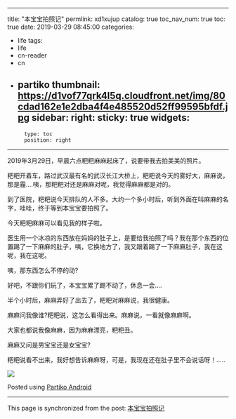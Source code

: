 
---
title: "本宝宝拍照记"
permlink: xd1xujup
catalog: true
toc_nav_num: true
toc: true
date: 2019-03-29 08:45:00
categories:
- life
tags:
- life
- cn-reader
- cn
- partiko
thumbnail: https://d1vof77qrk4l5q.cloudfront.net/img/80cdad162e1e2dba4f4e485520d52ff99595bfdf.jpg
sidebar:
    right:
        sticky: true
widgets:
    -
        type: toc
        position: right
---


2019年3月29日，早晨六点粑粑麻麻起床了，说要带我去拍美美的照片。

粑粑开着车，路过武汉最有名的武汉长江大桥上，粑粑说今天的雾好大，麻麻说，那是霾....咦，那粑粑对还是麻麻对呢，我觉得麻麻都是对的。

到了医院，粑粑说今天排队的人不多。大约一个多小时后，听到外面在叫麻麻的名字，哇哇，终于等到本宝宝要拍照了。

今天粑粑麻麻可以看见我的样子啦。

医生用一个冰凉的东西放在妈妈的肚子上，是要给我拍照了吗？我在那个东西的位置踢了一下麻麻的肚子，咦，它换地方了，我又跟着踢了一下麻麻肚子，我在这呢，我在这呢。

咦，那东西怎么不停的动?

好吧，不跟你们玩了，本宝宝累了踢不动了，休息一会....

半个小时后，麻麻弄好了出去了，粑粑对麻麻说，我很健康。

麻麻问我像谁?粑粑说，这怎么看得出来。麻麻说，一看就像麻麻啊。

大家也都说我像麻麻，因为麻麻漂亮，粑粑丑。

麻麻又问是男宝宝还是女宝宝?

粑粑说看不出来，我好想告诉麻麻呀，可是，我现在还在肚子里不会说话呀！.....


![](https://d1vof77qrk4l5q.cloudfront.net/img/80cdad162e1e2dba4f4e485520d52ff99595bfdf.jpg)

Posted using [Partiko Android](https://partiko.app/referral/yellowbird)

- - -

This page is synchronized from the post: [本宝宝拍照记](https://steemit.com/@yellowbird/xd1xujup)

